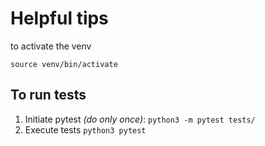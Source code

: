 # Helpful tips
to activate the venv
```  
source venv/bin/activate
```

## To run tests
1. Initiate pytest _(do only once)_: `python3 -m pytest tests/`
2. Execute tests `python3 pytest`
